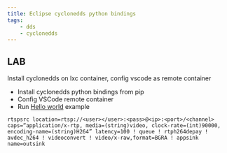 ```yaml
---
title: Eclipse cyclonedds python bindings
tags:
    - dds
    - cyclonedds
---
```


## LAB
Install cyclonedds on lxc container, config vscode as remote container

- Install cyclonedds python bindings from pip
- Config VSCode remote container
- Run [Hello world](https://github.com/eclipse-cyclonedds/cyclonedds-python/tree/master/examples/helloworld) example


```
rtspsrc location=rtsp://<user></user>:<pass>@<ip>:<port>/<channel> caps=“application/x-rtp, media=(string)video, clock-rate=(int)90000, encoding-name=(string)H264” latency=100 ! queue ! rtph264depay ! avdec_h264 ! videoconvert ! video/x-raw,format=BGRA ! appsink name=outsink
```